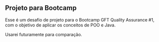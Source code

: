 ## Projeto para Bootcamp

Esse é um desafio de projeto para o Bootcamp GFT Quality Assurance #1, com o objetivo de aplicar os conceitos de POO e Java.

Usarei futuramente para comparação.
